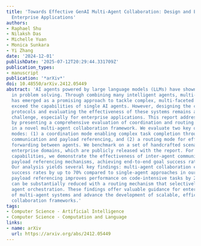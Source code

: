 ```yaml
---
title: 'Towards Effective GenAI Multi-Agent Collaboration: Design and Evaluation for
  Enterprise Applications'
authors:
- Raphael Shu
- Nilaksh Das
- Michelle Yuan
- Monica Sunkara
- Yi Zhang
date: '2024-12-01'
publishDate: '2025-07-12T20:29:44.331709Z'
publication_types:
- manuscript
publication: '*arXiv*'
doi: 10.48550/arXiv.2412.05449
abstract: 'AI agents powered by large language models (LLMs) have shown strong capabilities
  in problem solving. Through combining many intelligent agents, multi-agent collaboration
  has emerged as a promising approach to tackle complex, multi-faceted problems that
  exceed the capabilities of single AI agents. However, designing the collaboration
  protocols and evaluating the effectiveness of these systems remains a significant
  challenge, especially for enterprise applications. This report addresses these challenges
  by presenting a comprehensive evaluation of coordination and routing capabilities
  in a novel multi-agent collaboration framework. We evaluate two key operational
  modes: (1) a coordination mode enabling complex task completion through parallel
  communication and payload referencing, and (2) a routing mode for efficient message
  forwarding between agents. We benchmark on a set of handcrafted scenarios from three
  enterprise domains, which are publicly released with the report. For coordination
  capabilities, we demonstrate the effectiveness of inter-agent communication and
  payload referencing mechanisms, achieving end-to-end goal success rates of 90%.
  Our analysis yields several key findings: multi-agent collaboration enhances goal
  success rates by up to 70% compared to single-agent approaches in our benchmarks;
  payload referencing improves performance on code-intensive tasks by 23%; latency
  can be substantially reduced with a routing mechanism that selectively bypasses
  agent orchestration. These findings offer valuable guidance for enterprise deployments
  of multi-agent systems and advance the development of scalable, efficient multi-agent
  collaboration frameworks.'
tags:
- Computer Science - Artificial Intelligence
- Computer Science - Computation and Language
links:
- name: arXiv
  url: https://arxiv.org/abs/2412.05449
---
```

